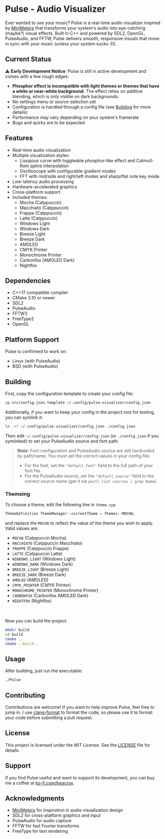 # Pulse - Audio Visualizer

Ever wanted to *see* your music? Pulse is a real-time audio visualizer inspired by [MiniMeters](https://minimeters.app/) that transforms your system's audio into eye-catching (maybe?) visual effects. Built in C++ and powered by SDL2, OpenGL, PulseAudio, and FFTW, Pulse delivers smooth, responsive visuals that move in sync with your music (unless your system sucks :D).

## Current Status

⚠️ **Early Development Notice**: Pulse is still in active development and comes with a few rough edges:

- **Phosphor effect is incompatible with light themes or themes that have a white or near-white background.** The effect relies on additive blending, which is only visible on dark backgrounds.
- No settings menu or source selection yet
- Configuration is handled through a config file (see [Building](#building) for more details)
- Performance may vary depending on your system's framerate
- Bugs and quirks are to be expected


## Features

- Real-time audio visualization
- Multiple visualization styles:
	- Lissajous curve with toggleable phosphor-like effect and Catmull-Rom spline interpolation
	- Oscilloscope with configurable gradient modes
	- FFT with mid/side and right/left modes and sharp/flat note key mode
- Low-latency audio processing
- Hardware-accelerated graphics
- Cross-platform support
- Included themes:
	- Mocha (Catppuccin)
	- Macchiato (Catppuccin)
	- Frappe (Catppuccin)
	- Latte (Catppuccin)
	- Windows Light
	- Windows Dark
	- Breeze Light
	- Breeze Dark
	- AMOLED
	- CMYK Printer
	- Monochrome Printer
	- Carbonfox (AMOLED Dark)
	- Nightfox

## Dependencies

- C++17 compatible compiler
- CMake 3.10 or newer
- SDL2
- PulseAudio
- FFTW3
- FreeType2
- OpenGL

## Platform Support

Pulse is confirmed to work on:
- Linux (with PulseAudio)
- BSD (with PulseAudio)


## Building

First, copy the configuration template to create your config file:

```bash
cp src/config.json.template ~/.config/pulse-visualizer/config.json
```

Additionally, if you want to keep your config in the project root for testing, you can symlink it:

```bash
ln -sf ~/.config/pulse-visualizer/config.json ./config.json
```

Then edit `~/.config/pulse-visualizer/config.json` (or `./config.json` if you symlinked) to set your PulseAudio source and font path.

> **Note:** Font configuration and PulseAudio source are still hardcoded by path/name. You must set the correct values in your config file:
>
> - For the font, set the `"default_font"` field to the full path of your font file.
> - For the PulseAudio source, set the `"default_source"` field to the correct source name (get it via `pactl list sources | grep Name`).


### Themeing 
To choose a theme, edit the following line in `theme.cpp`

```cpp
ThemeDefinition ThemeManager::currentTheme = Themes::MOCHA;
```
and replace the `MOCHA` to reflect the value of the theme you wish to apply. Valid values are:
- `MOCHA` (Catppuccin Mocha)
- `MACCHIATO` (Catppuccin Macchiato)
- `FRAPPE` (Catppuccin Frappe)
- `LATTE` (Catppuccin Latte)
- `WINDOWS_LIGHT` (Windows Light)
- `WINDOWS_DARK` (Windows Dark)
- `BREEZE_LIGHT` (Breeze Light)
- `BREEZE_DARK` (Breeze Dark)
- `AMOLED` (AMOLED)
- `CMYK_PRINTER` (CMYK Printer)
- `MONOCHROME_PRINTER` (Monochrome Printer)
- `CARBONFOX` (Carbonfox AMOLED Dark)
- `NIGHTFOX` (Nightfox)

\
\
Now you can build the project:

```bash
mkdir build
cd build
cmake ..
cmake --build .
```


## Usage

After building, just run the executable:

```bash
./Pulse
```


## Contributing

Contributions are welcome! If you want to help improve Pulse, feel free to jump in. I use [clang-format](https://clang.llvm.org/docs/ClangFormat.html) to format the code, so please use it to format your code before submitting a pull request.

## License

This project is licensed under the MIT License. See the [LICENSE](LICENSE) file for details.

## Support

If you find Pulse useful and want to support its development, you can buy me a coffee at [ko-fi.com/beacrox](https://ko-fi.com/beacrox).

## Acknowledgments

- [MiniMeters](https://minimeters.app/) for inspiration in audio visualization design
- SDL2 for cross-platform graphics and input
- PulseAudio for audio capture
- FFTW for fast Fourier transforms
- FreeType for text rendering
